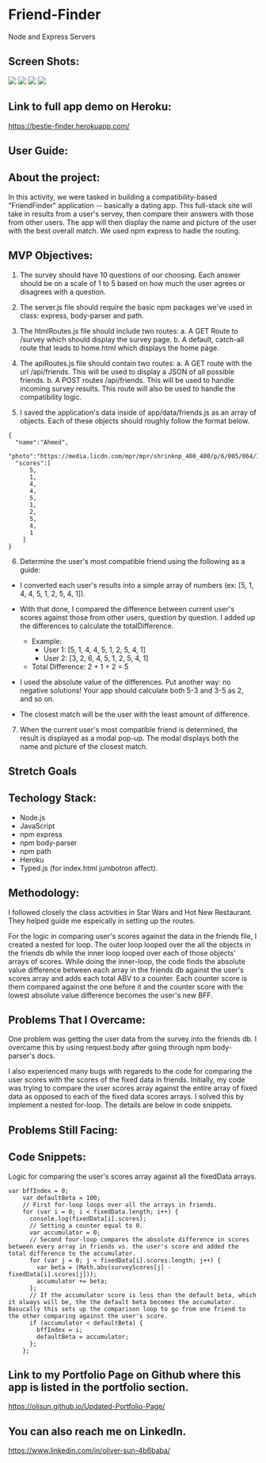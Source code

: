 # Friend-Finder
Node and Express Servers

## Screen Shots:
![](app/public/images/screen-shot-1.png)
![](app/public/images/screen-shot-2.png)
![](app/public/images/screen-shot-3.png)
![](app/public/images/screen-shot-4.png)

## Link to full app demo on Heroku:
https://bestie-finder.herokuapp.com/


## User Guide:


## About the project:
In this activity, we were tasked in building a compatibility-based "FriendFinder" application -- basically a dating app. This full-stack site will take in results from a user's servey, then compare their answers with those from other users. The app will then display the name and picture of the user with the best overall match.  We used npm express to hadle the routing.

## MVP Objectives:
1. The survey should have 10 questions of our choosing. Each answer should be on a scale of 1 to 5 based on how much the user agrees or disagrees with a question.

2. The server.js file should require the basic npm packages we've used in class: express, body-parser and path.

3. The htmlRoutes.js file should include two routes:
  a. A GET Route to /survey which should display the survey page.
  b. A default, catch-all route that leads to home.html which displays the home page.

4. The apiRoutes.js file should contain two routes:
  a. A GET route with the url /api/friends. This will be used to display a JSON of all possible friends.
  b. A POST routes /api/friends. This will be used to handle incoming survey results. This route will also be used to handle the compatibility logic.

5. I saved the application's data inside of app/data/friends.js as an array of objects. Each of these objects should roughly follow the format below.
```
{
  "name":"Ahmed",
  "photo":"https://media.licdn.com/mpr/mpr/shrinknp_400_400/p/6/005/064/1bd/3435aa3.jpg",
  "scores":[
      5,
      1,
      4,
      4,
      5,
      1,
      2,
      5,
      4,
      1
    ]
}
```

6. Determine the user's most compatible friend using the following as a guide:
  * I converted each user's results into a simple array of numbers (ex: [5, 1, 4, 4, 5, 1, 2, 5, 4, 1]).
  * With that done, I compared the difference between current user's scores against those from other users, question by question. I added up the differences to calculate the totalDifference.
    * Example:
      * User 1: [5, 1, 4, 4, 5, 1, 2, 5, 4, 1]
      * User 2: [3, 2, 6, 4, 5, 1, 2, 5, 4, 1]
    * Total Difference: 2 + 1 + 2 = 5

  * I used the absolute value of the differences. Put another way: no negative solutions! Your app should calculate both 5-3 and 3-5 as 2, and so on.
  * The closest match will be the user with the least amount of difference.

7. When the current user's most compatible friend is determined, the result is displayed as a modal pop-up. The modal displays both the name and picture of the closest match.

## Stretch Goals
  

## Techology Stack:
  * Node.js
  * JavaScript
  * npm express
  * npm body-parser
  * npm path
  * Heroku
  * Typed.js (for index.html jumbotron affect).

## Methodology:
I followed closely the class activities in Star Wars and Hot New Restaurant. They helped guide me espeically in setting up the routes. 

For the logic in comparing user's scores against the data in the friends file, I created a nested for loop. The outer loop looped over the all the objects in the friends db while the inner loop looped over each of those objects' arrays of scores. While doing the inner-loop, the code finds the absolute value difference between each array in the friends db against the user's scores array and adds each total ABV to a counter. Each counter score is them compared against the one before it and the counter score with the lowest absolute value difference becomes the user's new BFF.

## Problems That I Overcame:

One problem was getting the user data from the survey into the friends db. I overcame this by using request.body after going through npm body-parser's docs.

I also experienced many bugs with regareds to the code for comparing the user scores with the scores of the fixed data in friends. Initially, my code was trying to compare the user scores array against the entire array of fixed data as opposed to each of the fixed data scores arrays. I solved this by implement a nested for-loop. The details are below in code snippets.

## Problems Still Facing:


## Code Snippets:
Logic for comparing the user's scores array against all the fixedData arrays.
```
var bffIndex = 0;
    var defaultBeta = 100;
    // First for-loop loops over all the arrays in friends. 
    for (var i = 0; i < fixedData.length; i++) {
      console.log(fixedData[i].scores);
      // Setting a counter equal to 0. 
      var accumulator = 0;
      // Second four-loop compares the absolute difference in scores between every array in friends vs. the user's score and added the total difference to the accumulator. 
      for (var j = 0; j < fixedData[i].scores.length; j++) {
        var beta = (Math.abs(surveyScores[j] - fixedData[i].scores[j]));
        accumulator += beta;
      };
      // If the accumulator score is less than the default beta, which it always will be, the the default beta becomes the accumulator. Basucally this sets up the comparison loop to go from one friend to the other comparing against the user's score. 
      if (accumulator < defaultBeta) {
        bffIndex = i;
        defaultBeta = accumulator;
      };
    };
```


## Link to my Portfolio Page on Github where this app is listed in the portfolio section.

https://olisun.github.io/Updated-Portfolio-Page/

## You can also reach me on LinkedIn.
https://www.linkedin.com/in/oliver-sun-4b6baba/
